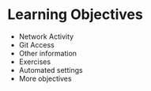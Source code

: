 # Learning Objectives

* Network Activity
* Git Access
* Other information
* Exercises
* Automated settings
* More objectives
